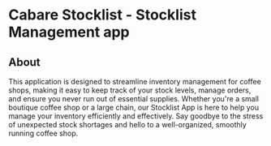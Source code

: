 # Cabare Stocklist - Stocklist Management app

## About
This application is designed to streamline inventory management for coffee shops, making it easy to keep track of your stock levels, manage orders, and ensure you never run out of essential supplies.
Whether you're a small boutique coffee shop or a large chain, our Stocklist App is here to help you manage your inventory efficiently and effectively. Say goodbye to the stress of unexpected stock shortages and hello to a well-organized, smoothly running coffee shop.
